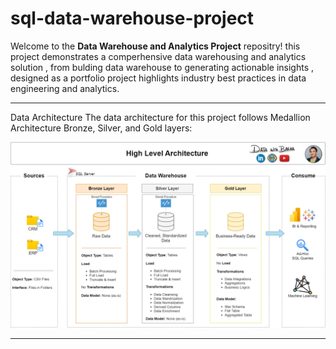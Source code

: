 # sql-data-warehouse-project

Welcome to the **Data Warehouse and Analytics Project** repositry!
this project demonstrates a comperhensive data warehousing and analytics solution , from bulding data warehouse to generating actionable insights , designed as a portfolio project highlights industry best practices in data engineering and analytics.

---

Data Architecture
The data architecture for this project follows Medallion Architecture Bronze, Silver, and Gold layers:

![Data Architecture](https://github.com/radwanagy/sql-data-warehouse-project/blob/main/images/data_architecture%20(1).png)

---
